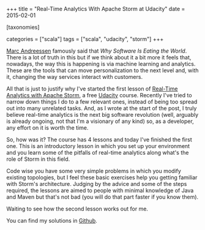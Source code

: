 +++
title = "Real-Time Analytics With Apache Storm at Udacity"
date = 2015-02-01

[taxonomies]

categories = ["scala"]
tags = ["scala", "udacity", "storm"]
+++

[Marc Andreessen](http://en.wikipedia.org/wiki/Marc_Andreessen) famously said that *Why Software Is Eating the World*. There is a lot of truth in this but if we think about it a bit more it feels that, nowadays, the way this is happening is via machine learning and analytics. These are the tools that can move personalization to the next level and, with it, changing the way services interact with customers.

<!-- more -->

All that is just to justify why I've started the first lesson of [Real-Time Analytics with Apache Storm](https://www.udacity.com/course/ud381), a free [Udacity](https://www.udacity.com/) course. Recently I've tried to narrow down things I do to a few relevant ones, instead of being too spread out into many unrelated tasks. And, as I wrote at the start of the post, I truly believe real-time analytics is the next big software revolution (well, arguably is already ongoing, not that I'm a visionary of any kind) so, as a developer, any effort on it is worth the time.

So, how was it? The course has 4 lessons and today I've finished the first one. This is an introductory lesson in which you set up your environment and you learn some of the pitfalls of real-time analytics along what's the role of Storm in this field.

Code wise you have some very simple problems in which you modify existing topologies, but I feel these basic exercises help you getting familiar with Storm's architecture. Judging by the advice and some of the steps required, the lessons are aimed to people with minimal knowledge of Java and Maven but that's not bad (you will do that part faster if you know them).

Waiting to see how the second lesson works out for me.

You can find my solutions in [Github](https://github.com/pvillega/udacity-storm).
